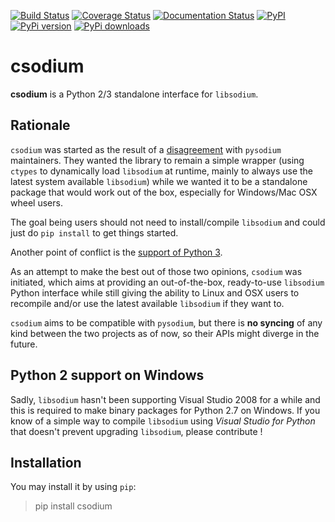 [![Build Status](https://travis-ci.org/ereOn/csodium.svg?branch=master)](https://travis-ci.org/ereOn/csodium)
[![Coverage Status](https://coveralls.io/repos/ereOn/csodium/badge.svg?branch=master&service=github)](https://coveralls.io/github/ereOn/csodium?branch=master)
[![Documentation Status](https://readthedocs.org/projects/csodium/badge/?version=latest)](http://csodium.readthedocs.org/en/latest/?badge=latest)
[![PyPI](https://img.shields.io/pypi/pyversions/csodium.svg)](https://pypi.python.org/pypi/csodium/1.0.0)
[![PyPi version](https://img.shields.io/pypi/v/csodium.svg)](https://pypi.python.org/pypi/csodium/1.0.0)
[![PyPi downloads](https://img.shields.io/pypi/dm/csodium.svg)](https://pypi.python.org/pypi/csodium/1.0.0)

# csodium

**csodium** is a Python 2/3 standalone interface for `libsodium`.

## Rationale

`csodium` was started as the result of a
[disagreement](https://github.com/stef/pysodium/issues/45) with `pysodium`
maintainers. They wanted the library to remain a simple wrapper (using `ctypes`
to dynamically load `libsodium` at runtime, mainly to always use the latest
system available `libsodium`) while we wanted it to be a standalone package
that would work out of the box, especially for Windows/Mac OSX wheel users.

The goal being users should not need to install/compile `libsodium` and could
just do `pip install` to get things started.

Another point of conflict is the [support of Python
3](https://github.com/stef/pysodium/issues/2).

As an attempt to make the best out of those two opinions, `csodium` was
initiated, which aims at providing an out-of-the-box, ready-to-use `libsodium`
Python interface while still giving the ability to Linux and OSX users to
recompile and/or use the latest available `libsodium` if they want to.

`csodium` aims to be compatible with `pysodium`, but there is **no syncing** of
any kind between the two projects as of now, so their APIs might diverge in the
future.

## Python 2 support on Windows

Sadly, `libsodium` hasn't been supporting Visual Studio 2008 for a while and
this is required to make binary packages for Python 2.7 on Windows. If you know
of a simple way to compile `libsodium` using *Visual Studio for Python* that
doesn't prevent upgrading `libsodium`, please contribute !

## Installation

You may install it by using `pip`:

> pip install csodium
